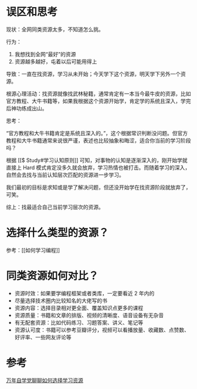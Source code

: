 # 误区和思考

现状：全网同类资源太多，不知道怎么挑。

行为：

1. 我想找到全网“最好”的资源
2. 资源越多越好，屯着以后可能用得上

导致：一直在找资源，学习从未开始；今天学下这个资源，明天学下另外一个资源。

根源心理活动：找资源就像找武林秘籍，通常肯定有一本当今最牛皮的资源，比如官方教程、大牛书籍等，如果我根据这个资源开始学，肯定学的系统且深入，学完后神功练成出山。

思考：

“官方教程和大牛书籍肯定是系统且深入的。”，这个根据常识判断没问题。但官方教程和大牛书籍通常来说很严谨，表述也比较抽象和晦涩，适合你当前的学习阶段吗？

根据 [[$ Study#学习认知原则]] 可知，对事物的认知是逐渐深入的，刚开始学就直接上 Hard 模式肯定没多久就会放弃，学习热情也被打击。而随着学习的深入，自然会去找与当前认知层次匹配的资源进一步学习。

我们最初的目标是求知或是学了解决问题，但还没开始学在找资源阶段就放弃了，可笑。

综上：找最适合自己当前学习层次的资源。

# 选择什么类型的资源？

参考：[[如何学习编程]]

# 同类资源如何对比？

- 资源时效：如果要学编程框架或者类库，一定要看近 2 年内的
- 尽量选择技术圈内比较知名的大佬写的书
- 资源内容：选择目录相对更全面、覆盖知识点更多的课程
- 资源质量：书籍和文章的排版、视频的清晰度、语音设备有无杂音
- 有无配套资源：比如代码练习、习题答案、讲义、笔记等
- 资源认可度：书籍可以参考豆瓣评分，视频可以看播放量、收藏数、点赞数、好评率、一些网友评论等

# 参考

[万年自学党聊聊如何选择学习资源](https://mp.weixin.qq.com/s/mlMql9RJCd7THt6rpGb8UA)
